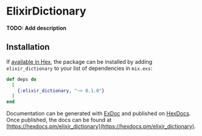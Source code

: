 # ElixirDictionary

**TODO: Add description**

## Installation

If [available in Hex](https://hex.pm/docs/publish), the package can be installed
by adding `elixir_dictionary` to your list of dependencies in `mix.exs`:

```elixir
def deps do
  [
    {:elixir_dictionary, "~> 0.1.0"}
  ]
end
```

Documentation can be generated with [ExDoc](https://github.com/elixir-lang/ex_doc)
and published on [HexDocs](https://hexdocs.pm). Once published, the docs can
be found at [https://hexdocs.pm/elixir_dictionary](https://hexdocs.pm/elixir_dictionary).

